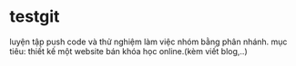 # testgit
luyện tập push code và thử nghiệm làm việc nhóm bằng phân nhánh.
mục tiêu: thiết kế một website bán khóa học online.(kèm viết blog,..)

